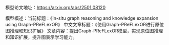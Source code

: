模型论文地址：https://arxiv.org/abs/2501.08120

模型概述：当前标题：《In-situ graph reasoning and knowledge expansion using Graph-PReFLexOR》
中文文章标题：《使用Graph-PReFLexOR进行原位图推理和知识扩展》
文章内容：提出Graph-PReFLexOR模型，实现原位图推理和知识扩展，提升图表示学习能力。
